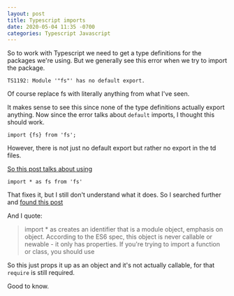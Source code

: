 ```yaml
---
layout: post
title: Typescript imports
date: 2020-05-04 11:35 -0700
categories: Typescript Javascript
---
```


So to work with Typescript we need to get a type definitions for the packages we're using. But we generally see this error when we try to import the package.

`TS1192: Module '"fs"' has no default export.`

Of course replace fs with literally anything from what I've seen. 

It makes sense to see this since none of the type definitions actually export anything. Now since the error talks about `default` imports, I thought this should work. 

`import {fs} from 'fs';`

However, there is not just no default export but rather no export in the td files.

[So this post talks about using](https://github.com/microsoft/TypeScript-React-Starter/issues/8)

`import * as fs from 'fs'`

That fixes it, but I still don't understand what it does. So I searched further and [found this post](https://stackoverflow.com/questions/35706164/typescript-import-as-vs-import-require)

And I quote:

> import * as creates an identifier that is a module object, emphasis on object. According to the ES6 spec, this object is never callable or newable - it only has properties. If you're trying to import a function or class, you should use

So this just props it up as an object and it's not actually callable, for that `require` is still required. 

Good to know.



